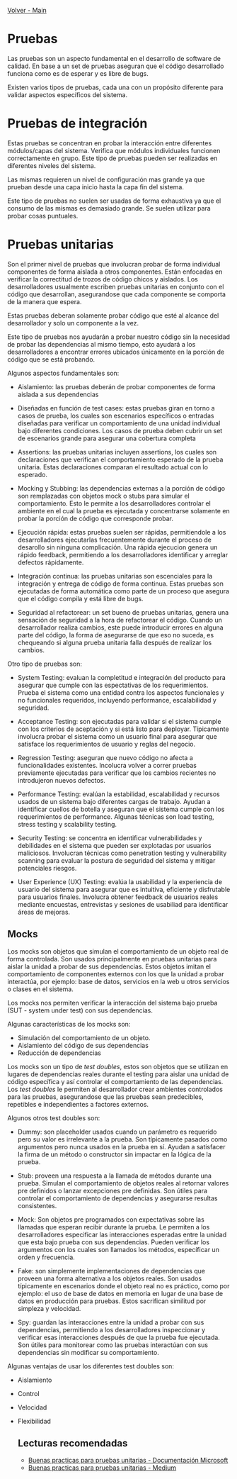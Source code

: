 [Volver - Main](https://github.com/IngSoft-DA2/DA2-Tecnologia#primera-parte-net-webapi)

# Pruebas

Las pruebas son un aspecto fundamental en el desarrollo de software de calidad. En base a un set de pruebas aseguran que el código desarrollado funciona como es de esperar y es libre de bugs.

Existen varios tipos de pruebas, cada una con un propósito diferente para validar aspectos específicos del sistema.

# Pruebas de integración

Estas pruebas se concentran en probar la interacción entre diferentes módulos/capas del sistema. Verifica que módulos individuales funcionen correctamente en grupo. Este tipo de pruebas pueden ser realizadas en diferentes niveles del sistema.

Las mismas requieren un nivel de configuración mas grande ya que prueban desde una capa inicio hasta la capa fin del sistema.

Este tipo de pruebas no suelen ser usadas de forma exhaustiva ya que el consumo de las mismas es demasiado grande. Se suelen utilizar para probar cosas puntuales.

# Pruebas unitarias

Son el primer nivel de pruebas que involucran probar de forma individual componentes de forma aislada a otros componentes. Están enfocadas en verificar la correctitud de trozos de código chicos y aislados. Los desarrolladores usualmente escriben pruebas unitarias en conjunto con el código que desarrollan, asegurandose que cada componente se comporta de la manera que espera.

Estas pruebas deberan solamente probar código que esté al alcance del desarrollador y solo un componente a la vez.

Este tipo de pruebas nos ayudarán a probar nuestro código sin la necesidad de probar las dependencias al mismo tiempo, esto ayudará a los desarrolladores a encontrar errores ubicados únicamente en la porción de código que se está probando.

Algunos aspectos fundamentales son:

- Aislamiento: las pruebas deberán de probar componentes de forma aislada a sus dependencias

- Diseñadas en función de test cases: estas pruebas giran en torno a casos de prueba, los cuales son escenarios específicos o entradas diseñadas para verificar un comportamiento de una unidad individual bajo diferentes condiciones. Los casos de prueba deben cubrir un set de escenarios grande para asegurar una cobertura completa

- Assertions: las pruebas unitarias incluyen assertions, los cuales son declaraciones que verifican el comportamiento esperado de la prueba unitaria. Estas declaraciones comparan el resultado actual con lo esperado.

- Mocking y Stubbing: las dependencias externas a la porción de código son remplazadas con objetos mock o stubs para simular el comportamiento. Esto le permite a los desarrolladores controlar el ambiente en el cual la prueba es ejecutada y concentrarse solamente en probar la porción de código que corresponde probar.

- Ejecución rápida: estas pruebas suelen ser rápidas, permitiendole a los desarrolladores ejecutarlas frecuentemente durante el proceso de desarollo sin ninguna complicación. Una rápida ejecucion genera un rápido feedback, permitiendo a los desarrolladores identificar y arreglar defectos rápidamente.

- Integración continua: las pruebas unitarias son escenciales para la integración y entrega de código de forma continua. Estas pruebas son ejecutadas de forma automática como parte de un proceso que asegura que el código compila y está libre de bugs.

- Seguridad al refactorear: un set bueno de pruebas unitarias, genera una sensación de seguridad a la hora de refactorear el código. Cuando un desarrollador realiza cambios, este puede introducir errores en alguna parte del código, la forma de asegurarse de que eso no suceda, es chequeando si alguna prueba unitaria falla después de realizar los cambios.

Otro tipo de pruebas son:
- System Testing: evaluan la completitud e integración del producto para asegurar que cumple con las espectativas de los requerimientos. Prueba el sistema como una entidad contra los aspectos funcionales y no funcionales requeridos, incluyendo performance, escalabilidad y seguridad.

- Acceptance Testing: son ejecutadas para validar si el sistema cumple con los criterios de aceptación y si está listo para deployar. Típicamente involucra probar el sistema como un usuario final para asegurar que satisface los requerimientos de usuario y reglas del negocio.

- Regression Testing: aseguran que nuevo código no afecta a funcionalidades existentes. Incolucra volver a correr pruebas previamente ejecutadas para verificar que los cambios recientes no introdujeron nuevos defectos.

- Performance Testing: evalúan la estabilidad, escalabilidad y recursos usados de un sistema bajo diferentes cargas de trabajo. Ayudan a identificar cuellos de botella y aseguran que el sistema cumple con los requerimientos de performance. Algunas técnicas son load testing, stress testing y scalability testing.

- Security Testing: se concentra en identificar vulnerabilidades y debilidades en el sistema que pueden ser explotadas por usuarios maliciosos. Involucran técnicas como penetration testing y vulnerability scanning para evaluar la postura de seguridad del sistema y mitigar potenciales riesgos.

- User Experience (UX) Testing: evalúa la usabilidad y la experiencia de usuario del sistema para asegurar que es intuitiva, eficiente y disfrutable para usuarios finales. Involucra obtener feedback de usuarios reales mediante encuestas, entrevistas y sesiones de usabiliad para identificar áreas de mejoras.

## Mocks

Los mocks son objetos que simulan el comportamiento de un objeto real de forma controlada. Son usados principalmente en pruebas unitarias para aislar la unidad a probar de sus dependencias. Estos objetos imitan el comportamiento de componentes externos con los que la unidad a probar interactúa, por ejemplo: base de datos, servicios en la web u otros servicios o clases en el sistema.

Los mocks nos permiten verificar la interacción del sistema bajo prueba (SUT - system under test) con sus dependencias.

Algunas características de los mocks son:

- Simulación del comportamiento de un objeto.
- Aislamiento del código de sus dependencias
- Reducción de dependencias

Los mocks son un tipo de *test doubles*, estos son objetos que se utilizan en lugares de dependencias reales durante el testing para aislar una unidad de código específica y así controlar el comportamiento de las dependencias. Los *test doubles* le permiten al desarrollador crear ambientes controlados para las pruebas, asegurandose que las pruebas sean predecibles, repetibles e independientes a factores externos.

Algunos otros test doubles son:

- Dummy: son placeholder usados cuando un parámetro es requerido pero su valor es irrelevante a la prueba. Son típicamente pasados como argumentos pero nunca usados en la prueba en sí. Ayudan a satisfacer la firma de un método o constructor sin impactar en la lógica de la prueba.

- Stub: proveen una respuesta a la llamada de métodos durante una prueba. Simulan el comportamiento de objetos reales al retornar valores pre definidos o lanzar excepciones pre definidas. Son útiles para controlar el comportamiento de dependencias y asegurarse resultas consistentes.

- Mock: Son objetos pre programados con expectativas sobre las llamadas que esperan recibir durante la prueba. Le permiten a los desarrolladores especificar las interacciones esperadas entre la unidad que esta bajo prueba con sus dependencias. Pueden verificar los argumentos con los cuales son llamados los métodos, específicar un orden y frecuencia.

- Fake: son simplemente implementaciones de dependencias que proveen una forma alternativa a los objetos reales. Son usados típicamente en escenarios donde el objeto real no es práctico, como por ejemplo: el uso de base de datos en memoria en lugar de una base de datos en producción para pruebas. Estos sacrifican similitud por simpleza y velocidad.

- Spy: guardan las interacciones entre la unidad a probar con sus dependencias, permitiendo a los desarrolladores inspeccionar y verificar esas interacciones después de que la prueba fue ejecutada. Son útiles para monitorear como las pruebas interactúan con sus dependencias sin modificar su comportamiento.

Algunas ventajas de usar los diferentes test doubles son:

- Aislamiento
- Control
- Velocidad
- Flexibilidad

  ## Lecturas recomendadas
  - [Buenas practicas para pruebas unitarias - Documentación Microsoft](https://learn.microsoft.com/en-us/dotnet/core/testing/unit-testing-best-practices)
  - [Buenas practicas para pruebas unitarias - Medium](https://medium.com/@kaanfurkanc/unit-testing-best-practices-3a8b0ddd88b5)
